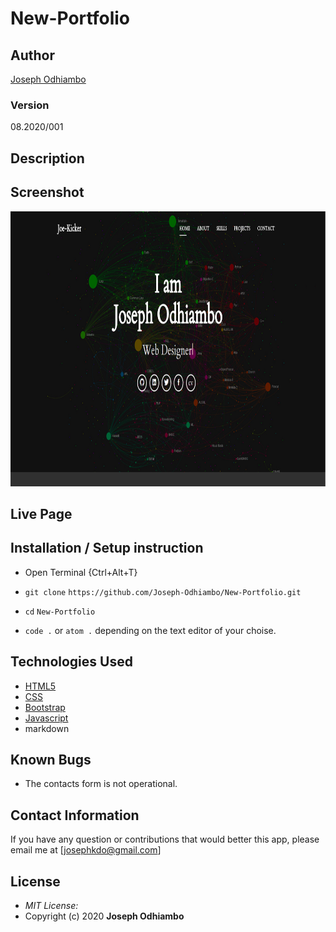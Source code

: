 # New-Portfolio

## Author

[Joseph Odhiambo](https://github.com/Joseph-Odhiambo)

### Version
08.2020/001

## Description


## Screenshot
<img src="https://github.com/Joseph-Odhiambo/New-Portfolio/blob/master/img/icon/screen.png" width="900px" height="440px">

## Live Page 
 


## Installation / Setup instruction
* Open Terminal {Ctrl+Alt+T}

* ```git clone``` ```https://github.com/Joseph-Odhiambo/New-Portfolio.git```

* ```cd``` ```New-Portfolio```

* ```code .``` or ```atom .``` depending on the text editor of your choise.

## Technologies Used

* [HTML5](https://github.com/topics/html5)
* [CSS](https://github.com/topics/css3)
* [Bootstrap](https://github.com/topics/bootstrap)
* [Javascript](https://github.com/topics/javascript)
* markdown

## Known Bugs

* The contacts form is not operational. 

## Contact Information 

If you have any question or contributions that would better this app, please email me at [josephkdo@gmail.com]

## License
* *MIT License:*
* Copyright (c) 2020 **Joseph Odhiambo**
